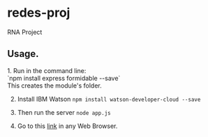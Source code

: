 # redes-proj
RNA Project

<h2>Usage.</h2>
  1. Run in the command line:<br> 
`npm install express formidable --save`
<br>This creates the module's folder.

  2. Install IBM Watson
`npm install watson-developer-cloud --save`

  3. Then run the server 
`node app.js`

  4. Go to this [link](localhost:3000) in any Web Browser. 
